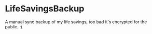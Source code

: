 # LifeSavingsBackup
A manual sync backup of my life savings, too bad it's encrypted for the public. :(
